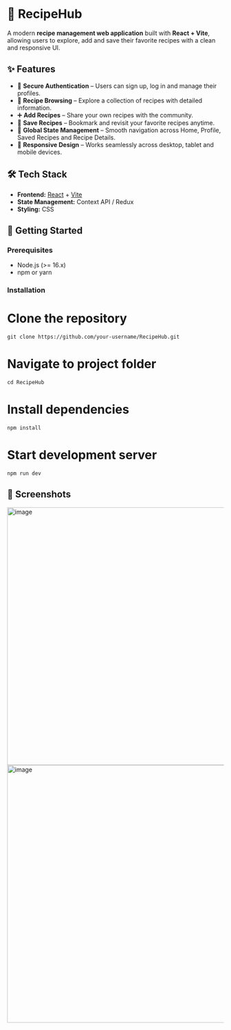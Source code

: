 # 🍲 RecipeHub  

A modern **recipe management web application** built with **React + Vite**, allowing users to explore, add and save their favorite recipes with a clean and responsive UI.  

## ✨ Features  
- 🔐 **Secure Authentication** – Users can sign up, log in and manage their profiles.  
- 📖 **Recipe Browsing** – Explore a collection of recipes with detailed information.  
- ➕ **Add Recipes** – Share your own recipes with the community.  
- 💾 **Save Recipes** – Bookmark and revisit your favorite recipes anytime.  
- 🔄 **Global State Management** – Smooth navigation across Home, Profile, Saved Recipes and Recipe Details.  
- 📱 **Responsive Design** – Works seamlessly across desktop, tablet and mobile devices.  

## 🛠️ Tech Stack  
- **Frontend:** [React](https://react.dev/) + [Vite](https://vitejs.dev/)  
- **State Management:** Context API / Redux 
- **Styling:** CSS     

## 🚀 Getting Started  

### Prerequisites  
- Node.js (>= 16.x)  
- npm or yarn  

### Installation  

# Clone the repository
```
git clone https://github.com/your-username/RecipeHub.git
```

# Navigate to project folder
```
cd RecipeHub
```

# Install dependencies
```
npm install
```

# Start development server
```
npm run dev
```

## 📸 Screenshots
<img width="800" height="600" alt="image" src="https://github.com/user-attachments/assets/f0af802c-415b-4f83-b73f-2580888c955c" />
<img width="800" height="600" alt="image" src="https://github.com/user-attachments/assets/b37c15da-5391-457c-a869-57d6f8456666" />
